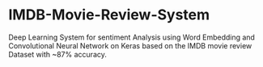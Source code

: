 # IMDB-Movie-Review-System
Deep Learning System for sentiment Analysis using Word Embedding and Convolutional Neural Network on Keras based on the IMDB movie review Dataset with ~87% accuracy.
